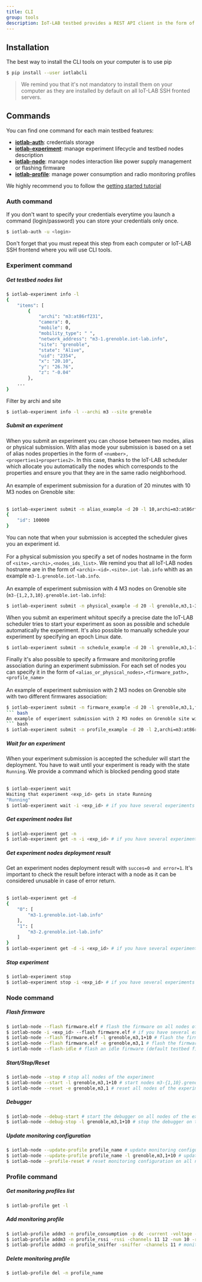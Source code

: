 ```yaml
---
title: CLI
group: tools
description: IoT-LAB testbed provides a REST API client in the form of command-line tools. Indeed you should easily perform the main testbed features and it’s a good way to automate and script your experiments.
---
```


## Installation

The best way to install the CLI tools on your computer is to use pip

``` bash
$ pip install --user iotlabcli
```

> We remind you that it's not mandatory to install them on your computer as they are installed by default on all IoT-LAB SSH fronted servers.

## Commands

You can find one command for each main testbed features:

* **[iotlab-auth](#auth-command)**: credentials storage
* **[iotlab-experiment](#experiment-command)**: manage experiment lifecycle and testbed nodes description
* **[iotlab-node](#node-command)**: manage nodes interaction like power supply management or flashing firmware
* **[iotlab-profile](#profile-command)**: manage power consumption and radio monitoring profiles

We highly recommend you to follow the [getting started tutorial](/tutorials/getting-started/cli-tools/)

### Auth command

If you don't want to specify your credentials everytime you launch a command (login/password) you can store your credentials only once.

``` bash
$ iotlab-auth -u <login>
```

Don't forget that you must repeat this step from each computer or IoT-LAB SSH frontend where you will use CLI tools.

### Experiment command

##### Get testbed nodes list

``` bash
$ iotlab-experiment info -l
{
    "items": [
        {
            "archi": "m3:at86rf231",
            "camera": 0,
            "mobile": 0,
            "mobility_type": " ",
            "network_address": "m3-1.grenoble.iot-lab.info",
            "site": "grenoble",
            "state": "Alive",
            "uid": "2354",
            "x": "20.10",
            "y": "26.76",
            "z": "-0.04"
        },
    ...
}
```

Filter by archi and site
``` bash
$ iotlab-experiment info -l --archi m3 --site grenoble
```

##### Submit an experiment

When you submit an experiment you can choose between two modes, alias or physical submission. With alias mode your submission is based on a set of alias
nodes properties in the form of `<number>,<properties1+properties2>`. In this case, thanks to the IoT-LAB scheduler which allocate you automatically the nodes which corresponds to the properties and ensure you that they are in the same radio neighborhood.<br><br>
An example of experiment submission for a duration of 20 minutes with 10 M3 nodes on Grenoble site:<br><br>
``` bash
$ iotlab-experiment submit -n alias_example -d 20 -l 10,archi=m3:at86rf231+site=grenoble
{
    "id": 100000
}
```
You can note that when your submission is accepted the scheduler gives you an experiment id.<br><br>
For a physical submission you specify a set of nodes hostname in the form of `<site>,<archi>,<nodes_ids_list>`. We remind you that all IoT-LAB nodes hostname are in the form of `<archi>-<id>.<site>.iot-lab.info` whith as an example `m3-1.grenoble.iot-lab.info`.<br><br>
An example of experiment submission with 4 M3 nodes on Grenoble site (`m3-{1,2,3,10}.grenoble.iot-lab.info`):<br>
``` bash
$ iotlab-experiment submit -n physical_example -d 20 -l grenoble,m3,1-3+10
```
When you submit an experiment whitout specify a precise date the IoT-LAB scheduler tries to start your experiment as soon as possible and schedule automatically the experiment. It's also possible to manually schedule your experiment by specifying an epoch Linux date.<br>
``` bash
$ iotlab-experiment submit -n schedule_example -d 20 -l grenoble,m3,1-3+10 -r $(date +%s -d "1 Jan 2089 00:00:00 UTC")
```
Finally it's also possible to specify a firmware and monitoring profile association during an experiment submission. For each set of nodes you can specify it in the form of `<alias_or_physical_nodes>,<firmware_path>,<profile_name>`<br><br>
An example of experiment submission with 2 M3 nodes on Grenoble site with two different firmwares association:<br>

``` bash
$ iotlab-experiment submit -n firmware_example -d 20 -l grenoble,m3,1,firmware1.elf -l grenoble,m3,2,firmware2.elf
``` bash
An example of experiment submission with 2 M3 nodes on Grenoble site with only one monitoring association<br>
``` bash
$ iotlab-experiment submit -n profile_example -d 20 -l 2,archi=m3:at86rf231+site=grenoble,,profile1
```

##### Wait for an experiment

When your experiment submission is accepted the scheduler will start the deployment. You have to wait until your experiment is ready with the state `Running`. We provide a command which is blocked pending good state<br><br>
``` bash
$ iotlab-experiment wait
Waiting that experiment <exp_id> gets in state Running
"Running"
$ iotlab-experiment wait -i <exp_id> # if you have several experiments running on the testbed
```

##### Get experiment nodes list
``` bash
$ iotlab-experiment get -n 
$ iotlab-experiment get -n -i <exp_id> # if you have several experiments running on the testbed 
```

##### Get experiment nodes deployment result

Get an experiment nodes deployment result with `succes=0 and error=1`. It's important to check the result before interact with a node as it can be considered unusable in case of error return.<br><br> 
``` bash
$ iotlab-experiment get -d
{
    "0": [
        "m3-1.grenoble.iot-lab.info"
    ],
    "1": [
        "m3-2.grenoble.iot-lab.info"
    ]
}
$ iotlab-experiment get -d -i <exp_id> # if you have several experiments running on the testbed
```

##### Stop experiment

``` bash
$ iotlab-experiment stop 
$ iotlab-experiment stop -i <exp_id> # if you have several experiments running on the testbed 
```

### Node command

##### Flash firmware

``` bash
$ iotlab-node --flash firmware.elf # flash the firmware on all nodes of the experiment
$ iotlab-node -i <exp_id> --flash firmware.elf # if you have several experiments running on the testbed
$ iotlab-node --flash firmware.elf -l grenoble,m3,1+10 # flash the firmware on the nodes m3-{1,10}.grenoble.iot-lab.info
$ iotlab-node --flash firmware.elf -e grenoble,m3,1 # flash the firmware on all nodes of the experiment except m3-1.grenoble.iot-lab.info
$ iotlab-node --flash-idle # flash an idle firmware (default testbed firmware)
```

##### Start/Stop/Reset

``` bash
$ iotlab-node --stop # stop all nodes of the experiment
$ iotlab-node --start -l grenoble,m3,1+10 # start nodes m3-{1,10}.grenoble.iot-lab.info
$ iotlab-node --reset -e grenoble,m3,1 # reset all nodes of the experiment except m3-1.grenoble.iot-lab.info
```

##### Debugger

``` bash
$ iotlab-node --debug-start # start the debugger on all nodes of the experiment
$ iotlab-node --debug-stop -l grenoble,m3,1+10 # stop the debugger on the nodes m3-{1,10}.grenoble.iot-lab.info
```

##### Update monitoring configuration

``` bash
$ iotlab-node --update-profile profile_name # update monitoring configuration on all nodes of the experiment
$ iotlab-node --update-profile profile_name -l grenoble,m3,1+10 # update monitoring configuration on the nodes m3-{1,10}.grenoble.iot-lab.info
$ iotlab-node --profile-reset # reset monitoring configuration on all nodes of the experiment
```

### Profile command

##### Get monitoring profiles list

``` bash
$ iotlab-profile get -l
```

##### Add monitoring profile

``` bash
$ iotlab-profile addm3 -n profile_consumption -p dc -current -voltage -cpower -period 8244 -avg 4 # monitoring power consumption
$ iotlab-profile addm3 -n profile_rssi -rssi -channels 11 12 -num 10 -rperiod 100 # monitoring radio RSSI
$ iotlab-profile addm3 -n profile_sniffer -sniffer -channels 11 # monitoring radio sniffer
```

##### Delete monitoring profile

``` bash
$ iotlab-profile del -n profile_name
```
